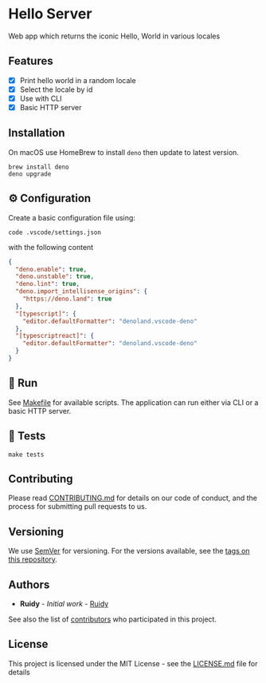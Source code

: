 # Hello Server

Web app which returns the iconic Hello, World in various locales

## Features

- [x] Print hello world in a random locale
- [x] Select the locale by id
- [x] Use with CLI
- [x] Basic HTTP server

## Installation

On macOS use HomeBrew to install `deno` then update to latest version.

```shell
brew install deno
deno upgrade
```

## ⚙️ Configuration

Create a basic configuration file using:

```shell
code .vscode/settings.json
```

with the following content

```json
{
  "deno.enable": true,
  "deno.unstable": true,
  "deno.lint": true,
  "deno.import_intellisense_origins": {
    "https://deno.land": true
  },
  "[typescript]": {
    "editor.defaultFormatter": "denoland.vscode-deno"
  },
  "[typescriptreact]": {
    "editor.defaultFormatter": "denoland.vscode-deno"
  }
}
```

## 🚀 Run

See [Makefile](Makefile) for available scripts. The application can run either
via CLI or a basic HTTP server.

## 🧪 Tests

```shell
make tests
```

## Contributing

Please read [CONTRIBUTING.md](CONTRIBUTING.md) for details on our code of
conduct, and the process for submitting pull requests to us.

## Versioning

We use [SemVer](http://semver.org/) for versioning. For the versions available,
see the [tags on this repository](https://github.com/rjNemo/deno_hello/tags).

## Authors

- **Ruidy** - _Initial work_ - [Ruidy](https://github.com/rjNemo)

See also the list of
[contributors](https://github.com/rjNemo/deno_hello/contributors) who
participated in this project.

## License

This project is licensed under the MIT License - see the
[LICENSE.md](LICENSE.md) file for details

